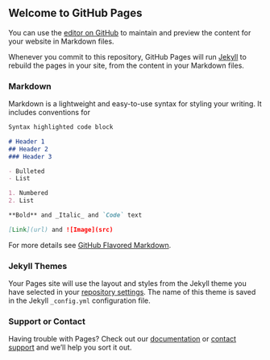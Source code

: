 ## Welcome to GitHub Pages

You can use the [editor on GitHub](https://github.com/wmpjrufg/META_PYTHON_OPTIMIZATION_TOOLBOX/edit/gh-pages/index.md) to maintain and preview the content for your website in Markdown files.

Whenever you commit to this repository, GitHub Pages will run [Jekyll](https://jekyllrb.com/) to rebuild the pages in your site, from the content in your Markdown files.

### Markdown

Markdown is a lightweight and easy-to-use syntax for styling your writing. It includes conventions for

```markdown
Syntax highlighted code block

# Header 1
## Header 2
### Header 3

- Bulleted
- List

1. Numbered
2. List

**Bold** and _Italic_ and `Code` text

[Link](url) and ![Image](src)
```

For more details see [GitHub Flavored Markdown](https://wmpjrufg.github.io/META_PYTHON_OPTIMIZATION_TOOLBOX/recozimento_simulado.html).

### Jekyll Themes

Your Pages site will use the layout and styles from the Jekyll theme you have selected in your [repository settings](https://github.com/wmpjrufg/META_PYTHON_OPTIMIZATION_TOOLBOX/settings). The name of this theme is saved in the Jekyll `_config.yml` configuration file.

### Support or Contact

Having trouble with Pages? Check out our [documentation](https://docs.github.com/categories/github-pages-basics/) or [contact support](https://support.github.com/contact) and we’ll help you sort it out.
